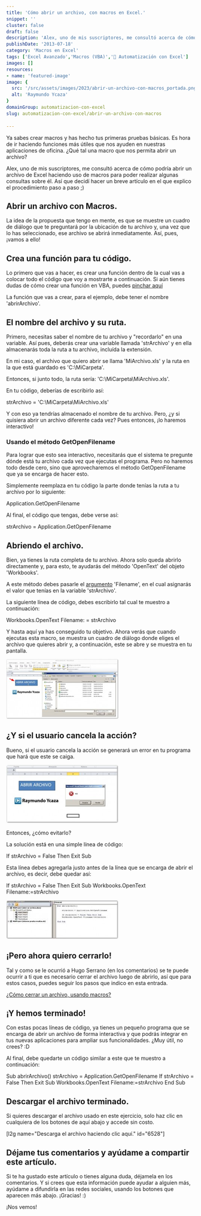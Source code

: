 ```yaml
---
title: 'Cómo abrir un archivo, con macros en Excel.'
snippet: ''
cluster: false
draft: false 
description: 'Alex, uno de mis suscriptores, me consultó acerca de cómo podría abrir un archivo con macros de Excel. Aquí muestro cómo hacerlo en pocas líneas.'
publishDate: '2013-07-18'
category: 'Macros en Excel'
tags: ['Excel Avanzado','Macros (VBA)','🤖 Automatización con Excel']
images: []
resources: 
- name: 'featured-image'
image: {
  src: '/src/assets/images/2023/abrir-un-archivo-con-macros_portada.png',
  alt: 'Raymundo Ycaza'
}
domainGroup: automatizacion-con-excel
slug: automatizacion-con-excel/abrir-un-archivo-con-macros

---
```


Ya sabes crear macros y has hecho tus primeras pruebas básicas. Es hora de ir haciendo funciones más útiles que nos ayuden en nuestras aplicaciones de oficina. ¿Qué tal una macro que nos permita abrir un archivo?

Alex, uno de mis suscriptores, me consultó acerca de cómo podría abrir un archivo de Excel haciendo uso de macros para poder realizar algunas consultas sobre él. Así que decidí hacer un breve artículo en el que explico el procedimiento paso a paso ;)

## Abrir un archivo con Macros.

La idea de la propuesta que tengo en mente, es que se muestre un cuadro de diálogo que te preguntará por la ubicación de tu archivo y, una vez que lo has seleccionado, ese archivo se abrirá inmediatamente. Así, pues, ¡vamos a ello!

## Crea una función para tu código.

Lo primero que vas a hacer, es crear una función dentro de la cual vas a colocar todo el código que voy a mostrarte a continuación. Si aún tienes dudas de cómo crear una función en VBA, puedes [pinchar aquí](http://raymundoycaza.com/escribe-tu-primera-macro-en-excel/)

La función que vas a crear, para el ejemplo, debe tener el nombre 'abrirArchivo'.

## El nombre del archivo y su ruta.

Primero, necesitas saber el nombre de tu archivo y "recordarlo" en una variable. Así pues, deberás crear una variable llamada 'strArchivo' y en ella almacenarás toda la ruta a tu archivo, incluída la extensión.

En mi caso, el archivo que quiero abrir se llama 'MiArchivo.xls' y la ruta en la que está guardado es 'C:\\MiCarpeta'.

Entonces, si junto todo, la ruta sería: 'C:\\MiCarpeta\\MiArchivo.xls'.

En tu código, deberías de escribirlo así:

strArchivo \= 'C:\\MiCarpeta\\MiArchivo.xls'

Y con eso ya tendrías almacenado el nombre de tu archivo. Pero, ¿y si quisiera abrir un archivo diferente cada vez? Pues entonces, ¡lo haremos interactivo!

### Usando el método GetOpenFilename

Para lograr que esto sea interactivo, necesitarás que el sistema te pregunte dónde está tu archivo cada vez que ejecutas el programa. Pero no haremos todo desde cero, sino que aprovecharemos el método GetOpenFilename que ya se encarga de hacer esto.

Simplemente reemplaza en tu código la parte donde tenías la ruta a tu archivo por lo siguiente:

Application.GetOpenFilename

Al final, el código que tengas, debe verse así:

strArchivo \= Application.GetOpenFilename

## Abriendo el archivo.

Bien, ya tienes la ruta completa de tu archivo. Ahora solo queda abrirlo directamente y, para esto, te ayudarás del método 'OpenText' del objeto 'Workbooks'.

A este método debes pasarle el [argumento](http://raymundoycaza.com/que-son-los-argumentos-en-excel/ "¿Qué son los argumentos?") 'Filename', en el cual asignarás el valor que tenías en la variable 'strArchivo'.

La siguiente línea de código, debes escribirlo tal cual te muestro a continuación:

Workbooks.OpenText Filename: \= strArchivo

Y hasta aquí ya has conseguido tu objetivo. Ahora verás que cuando ejecutas esta macro, se muestra un cuadro de diálogo donde eliges el archivo que quieres abrir y, a continuación, este se abre y se muestra en tu pantalla.

[![Abrir un archivo con macros](images/abrir-un-archivo-000037-300x160.jpg)](http://raymundoycaza.com/wp-content/uploads/abrir-un-archivo-000037.jpg)

## ¿Y si el usuario cancela la acción?

Bueno, si el usuario cancela la acción se generará un error en tu programa que hará que este se caiga.

[![Abrir un archivo con macros](images/abrir-un-archivo-000039-300x156.jpg)](http://raymundoycaza.com/wp-content/uploads/abrir-un-archivo-000039.jpg)

Entonces, ¿cómo evitarlo?

La solución está en una simple línea de código:

If strArchivo = False Then Exit Sub

Esta línea debes agregarla justo antes de la línea que se encarga de abrir el archivo, es decir, debe quedar así:

If strArchivo \= False Then Exit Sub
Workbooks.OpenText Filename:\=strArchivo

[![Abrir un archivo con macros](images/abrir-un-archivo-000038-300x104.jpg)](http://raymundoycaza.com/wp-content/uploads/abrir-un-archivo-000038.jpg)

## ¡Pero ahora quiero cerrarlo!

Tal y como se le ocurrió a Hugo Serrano (en los comentarios) se te puede ocurrir a ti que es necesario cerrar el archivo luego de abrirlo, así que para estos casos, puedes seguir los pasos que indico en esta entrada.

[¿Cómo cerrar un archivo, usando macros?](http://raymundoycaza.com/como-cerrar-excel-desde-una-macro/ "Crrar un archivo con macros")

## ¡Y hemos terminado!

Con estas pocas líneas de código, ya tienes un pequeño programa que se encarga de abrir un archivo de forma interactiva y que podrás integrar en tus nuevas aplicaciones para ampliar sus funcionalidades. ¿Muy útil, no crees? :D

Al final, debe quedarte un código similar a este que te muestro a continuación:

Sub abrirArchivo()
strArchivo \= Application.GetOpenFilename
If strArchivo \= False Then Exit Sub
Workbooks.OpenText Filename:\=strArchivo
End Sub

## Descargar el archivo terminado.

Si quieres descargar el archivo usado en este ejercicio, solo haz clic en cualquiera de los botones de aquí abajo y accede sin costo.

\[l2g name="Descarga el archivo haciendo clic aquí." id="6528"\]

## Déjame tus comentarios y ayúdame a compartir este artículo.

Si te ha gustado este artículo o tienes alguna duda, déjamela en los comentarios. Y si crees que esta información puede ayudar a alguien más, ayúdame a difundirla en las redes sociales, usando los botones que aparecen más abajo. ¡Gracias! :)

¡Nos vemos!
